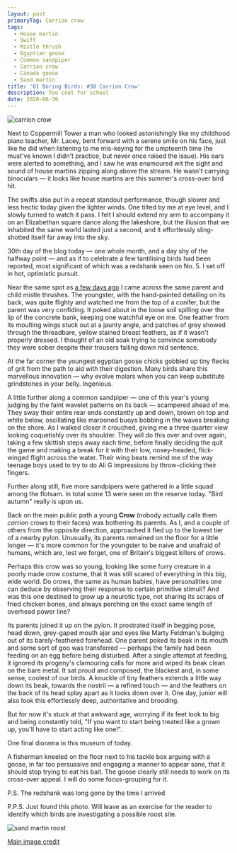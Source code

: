 ```yaml
---
layout: post
primaryTag: Carrion crow
tags:
  - House martin
  - Swift
  - Mistle thrush
  - Egyptian goose
  - Common sandpiper
  - Carrion crow
  - Canada goose
  - Sand martin
title: '61 Boring Birds: #30 Carrion Crow'
description: Too cool for school
date: 2020-06-30
---
```

![carrion crow](/assets/img/carrion-crow.jpg)

Next to Coppermill Tower a man who looked astonishingly like my childhood piano teacher, Mr. Lacey, bent forward with a serene smile on his face, just like he did when listening to me mis-keying for the umpteenth time (he must've known I didn't practice, but never once raised the issue). His ears were alerted to something, and I saw he was enamoured wit the sight and sound of house martins zipping along above the stream. He wasn't carrying binoculars &mdash; it looks like house martins are this summer's cross-over bird hit.

The swifts also put in a repeat standout performance, though slower and less hectic today given the lighter winds. One tilted by me at eye level, and I slowly turned to watch it pass. I felt I should extend my arm to accompany it on an Elizabethan square dance along the lakeshore, but the illusion that we inhabited the same world lasted just a second, and it effortlessly sling-shotted itself far away into the sky.

30th day of the blog today &mdash; one whole month, and a day shy of the halfway point &mdash; and as if to celebrate a few tantilising birds had been reported, most significant of which was a redshank seen on No. 5. I set off in hot, optimistic pursuit.

Near the same spot as [a few days ago](http://www.wheresrhys.co.uk/2020/06/27/curlew.html) I came across the same parent and child mistle thrushes. The youngster, with the hand-painted detailing on its back, was quite flighty and watched me from the top of a conifer, but the parent was very confiding. It poked about in the loose soil spilling over the lip of the concrete bank, keeping one watchful eye on me. One feather from its moulting wings stuck out at a jaunty angle, and patches of grey showed through the threadbare, yellow stained breast feathers, as if it wasn't properly dressed. I thought of an old soak trying to convince somebody they were sober despite their trousers falling down mid sentence.

At the far corner the youngest egyptian goose chicks gobbled up tiny flecks of grit from the path to aid with their digestion. Many birds share this marvellous innovation &mdash; why evolve molars when you can keep substitute grindstones in your belly. Ingenious.

A little further along a common sandpiper &mdash; one of this year's young judging by the faint wavelet patterns on its back &mdash; scampered ahead of me. They sway their entire rear ends constantly up and down, brown on top and white below, oscillating like marooned buoys bobbing in the waves breaking on the shore. As I walked closer it crouched, giving me a three quarter view looking coquetishly over its shoulder. They will do this over and over again, taking a few skittish steps away each time, before finally deciding the  quit the game and making a break for it with their low, nosey-headed, flick-winged flight across the water. Their wing beats remind me of the way teenage boys used to try to do Ali G impressions by throw-clicking their fingers. 

Further along still, five more sandpipers were gathered in a little squad among the flotsam. In total some 13 were seen on the reserve today. "Bird autumn" really is upon us.

Back on the main public path a young **Crow** (nobody actually calls them _carrion_ crows to their faces) was bothering its parents. As I, and a couple of others from the opposite direction, approached it fled up to the lowest tier of a nearby pylon. Unusually, its parents remained on the floor for a little longer &mdash; it's more common for the youngster to be naive and unafraid of humans, which are, lest we forget, one of Britain's biggest killers of crows.

Perhaps this crow was so young, looking like some furry creature in a poorly made crow costume, that it was still scared of everything in this big, wide world. Do crows, the same as human babies, have personalities one can deduce by observing their response to certain primitive stimuli? And was this one destined to grow up a neurotic type, not sharing its scraps of fried chicken bones, and always perching on the exact same length of overhead power line?

Its parents joined it up on the pylon. It prostrated itself in begging pose, head down, grey-gaped mouth ajar and eyes like Marty Feldman's bulging out of its barely-feathered forehead. One parent poked its beak in its mouth and some sort of goo was transferred &mdash; perhaps the family had been feeding on an egg before being disturbed. After a single attempt at feeding, it ignored its progeny's clamouring calls for more and wiped its beak clean on the bare metal. It sat proud and composed, the blackest and, in some sense, coolest of our birds. A knuckle of tiny feathers extends a little way down its beak, towards the nostril &mdash; a refined touch &mdash; and the feathers on the back of its head splay apart as it looks down over it. One day, junior will also look this effortlessly deep, authoritative and brooding. 

But for now it's stuck at that awkward age, worrying if its feet look to big and being constantly told, "If you want to start being treated like a grown up, you'll have to start acting like one!".

One final diorama in this museum of today.

A fisherman kneeled on the floor next to his tackle box arguing with a goose, in far too persuasive and engaging a manner to appear sane, that it should stop trying to eat his bait. The goose clearly still needs to work on its cross-over appeal. I will do some focus-grouping for it.

P.S. The redshank was long gone by the time I arrived

P.P.S. Just found this photo. Will leave as an exercise for the reader to identify which birds are investigating a possible roost site.

![sand martin roost](/assets/img/sand-martin-reeds.jpg)

[Main image credit](https://commons.wikimedia.org/wiki/File:Carrion_Crow_(Corvus_corone)_(25932479036).jpg)
